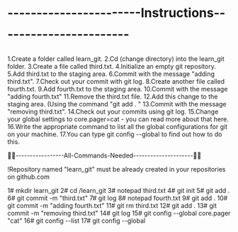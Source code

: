 # -----------------------Instructions-----------------------

1.Create a folder called learn_git. 
2.Cd (change directory) into the learn_git folder. 
3.Create a file called third.txt. 
4.Initialize an empty git repository. 
5.Add third.txt to the staging area. 
6.Commit with the message "adding third.txt". 
7.Check out your commit with git log. 
8.Create another file called fourth.txt. 
9.Add fourth.txt to the staging area. 
10.Commit with the message "adding fourth.txt" 
11.Remove the third.txt file. 
12.Add this change to the staging area. (Using the command "git add . " 13.Commit with the message "removing third.txt". 
14.Check out your commits using git log. 
15.Change your global settings to core.pager=cat - you can read more about that here. 
16.Write the appropriate command to list all the global configurations for git on your machine. 
17.You can type git config --global to find out how to do this.

-----------------All-Commands-Needed---------------------

!Repository named "learn_git" must be already created in your repositories on github.com

1# mkdir learn_git 
2# cd /learn_git 
3# notepad third.txt 
4# git init 5# git add . 
6# git commit -m "third.txt" 
7# git log 
8# notepad fourth.txt 
9# git add . 
10# git commit -m "adding fourth.txt" 
11# git rm third.txt 
12# git add . 
13# git commit -m "removing third.txt" 
14# git log 
15# git config --global core.pager "cat" 
16# git config --list 
17# git config --global

